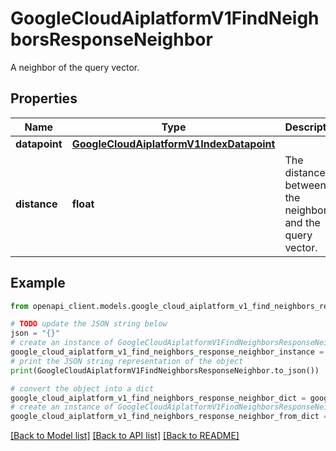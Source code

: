 # GoogleCloudAiplatformV1FindNeighborsResponseNeighbor

A neighbor of the query vector.

## Properties

Name | Type | Description | Notes
------------ | ------------- | ------------- | -------------
**datapoint** | [**GoogleCloudAiplatformV1IndexDatapoint**](GoogleCloudAiplatformV1IndexDatapoint.md) |  | [optional] 
**distance** | **float** | The distance between the neighbor and the query vector. | [optional] 

## Example

```python
from openapi_client.models.google_cloud_aiplatform_v1_find_neighbors_response_neighbor import GoogleCloudAiplatformV1FindNeighborsResponseNeighbor

# TODO update the JSON string below
json = "{}"
# create an instance of GoogleCloudAiplatformV1FindNeighborsResponseNeighbor from a JSON string
google_cloud_aiplatform_v1_find_neighbors_response_neighbor_instance = GoogleCloudAiplatformV1FindNeighborsResponseNeighbor.from_json(json)
# print the JSON string representation of the object
print(GoogleCloudAiplatformV1FindNeighborsResponseNeighbor.to_json())

# convert the object into a dict
google_cloud_aiplatform_v1_find_neighbors_response_neighbor_dict = google_cloud_aiplatform_v1_find_neighbors_response_neighbor_instance.to_dict()
# create an instance of GoogleCloudAiplatformV1FindNeighborsResponseNeighbor from a dict
google_cloud_aiplatform_v1_find_neighbors_response_neighbor_from_dict = GoogleCloudAiplatformV1FindNeighborsResponseNeighbor.from_dict(google_cloud_aiplatform_v1_find_neighbors_response_neighbor_dict)
```
[[Back to Model list]](../README.md#documentation-for-models) [[Back to API list]](../README.md#documentation-for-api-endpoints) [[Back to README]](../README.md)


